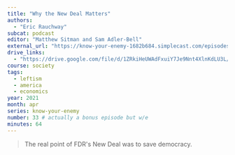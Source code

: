```yaml
---
title: "Why the New Deal Matters"
authors:
  - "Eric Rauchway"
subcat: podcast
editor: "Matthew Sitman and Sam Adler-Bell"
external_url: "https://know-your-enemy-1682b684.simplecast.com/episodes/unlocked-why-the-new-deal-matters-w-eric-rauchway"
drive_links:
  - "https://drive.google.com/file/d/1ZRkiHeUWAdFxuiY7Je9Nnt4XlnKdLU3L/view?usp=drivesdk"
course: society
tags:
  - leftism
  - america
  - economics
year: 2021
month: apr
series: know-your-enemy
number: 33 # actually a bonus episode but w/e
minutes: 64
---
```


> The real point of FDR's New Deal was to save democracy.
